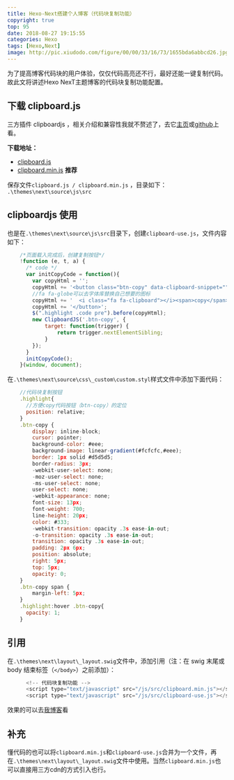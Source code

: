```yaml
---
title: Hexo-Next搭建个人博客（代码块复制功能）
copyright: true
top: 95
date: 2018-08-27 19:15:55
categories: Hexo
tags: [Hexo,Next]
image: http://pic.xiudodo.com/figure/00/00/33/16/73/1655bda6abbcd26.jpg
---
```


为了提高博客代码块的用户体验，仅仅代码高亮还不行，最好还能一键复制代码。故此文将讲述Hexo NexT主题博客的代码块复制功能配置。

<!--more-->

下载 clipboard.js
---------------

三方插件 clipboardjs ，相关介绍和兼容性我就不赘述了，去它[主页](https://clipboardjs.com/)或[github](https://github.com/zenorocha/clipboard.js)上看。

**下载地址：**

*   [clipboard.js](https://raw.githubusercontent.com/zenorocha/clipboard.js/master/dist/clipboard.js)
*   [clipboard.min.js](https://raw.githubusercontent.com/zenorocha/clipboard.js/master/dist/clipboard.min.js) **推荐**

保存文件`clipboard.js / clipboard.min.js` ，目录如下：  
`.\themes\next\source\js\src`

clipboardjs 使用
--------------

也是在`.\themes\next\source\js\src`目录下，创建`clipboard-use.js`，文件内容如下：

```javascript
    /*页面载入完成后，创建复制按钮*/
    !function (e, t, a) { 
      /* code */
      var initCopyCode = function(){
        var copyHtml = '';
        copyHtml += '<button class="btn-copy" data-clipboard-snippet="">';
        //fa fa-globe可以去字体库替换自己想要的图标
		copyHtml += '  <i class="fa fa-clipboard"></i><span>copy</span>';
        copyHtml += '</button>';
        $(".highlight .code pre").before(copyHtml);
        new ClipboardJS('.btn-copy', {
            target: function(trigger) {
                return trigger.nextElementSibling;
            }
        });
      }
      initCopyCode();
    }(window, document);
```


在`.\themes\next\source\css\_custom\custom.styl`样式文件中添加下面代码：
```javascript
    //代码块复制按钮
    .highlight{
      //方便copy代码按钮（btn-copy）的定位
      position: relative;
    }
    .btn-copy {
        display: inline-block;
        cursor: pointer;
        background-color: #eee;
        background-image: linear-gradient(#fcfcfc,#eee);
        border: 1px solid #d5d5d5;
        border-radius: 3px;
        -webkit-user-select: none;
        -moz-user-select: none;
        -ms-user-select: none;
        user-select: none;
        -webkit-appearance: none;
        font-size: 13px;
        font-weight: 700;
        line-height: 20px;
        color: #333;
        -webkit-transition: opacity .3s ease-in-out;
        -o-transition: opacity .3s ease-in-out;
        transition: opacity .3s ease-in-out;
        padding: 2px 6px;
        position: absolute;
        right: 5px;
        top: 5px;
        opacity: 0;
    }
    .btn-copy span {
        margin-left: 5px;
    }
    .highlight:hover .btn-copy{
      opacity: 1;
    }
```

引用
--

在`.\themes\next\layout\_layout.swig`文件中，添加引用（注：在 swig 末尾或 body 结束标签（`</body>`）之前添加）：
```javascript
      <!-- 代码块复制功能 -->
      <script type="text/javascript" src="/js/src/clipboard.min.js"></script>  
      <script type="text/javascript" src="/js/src/clipboard-use.js"></script>
```

效果的可以去[我博客](http://yfzhou.coding.me)看

补充
--

懂代码的也可以将`clipboard.min.js`和`clipboard-use.js`合并为一个文件，再在`.\themes\next\layout\_layout.swig`文件中使用。当然`clipboard.min.js`也可以直接用三方cdn的方式引入也行。